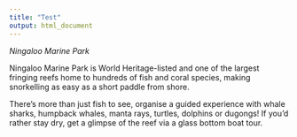 ```yaml
---
title: "Test"
output: html_document
---
```


*Ningaloo Marine Park*

Ningaloo Marine Park is World Heritage-listed and one of the largest fringing reefs home to hundreds of fish and coral species, making snorkelling as easy as a short paddle from shore. 

There’s more than just fish to see, organise a guided experience with whale sharks, humpback whales, manta rays, turtles, dolphins or dugongs! If you’d rather stay dry, get a glimpse of the reef via a glass bottom boat tour.
